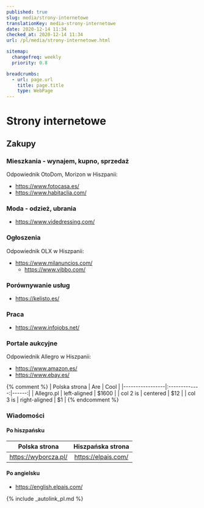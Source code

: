 ```yaml
---
published: true
slug: media/strony-internetowe
translationKey: media-strony-internetowe
date: 2020-12-14 11:34
checked_at: 2020-12-14 11:34
url: /pl/media/strony-internetowe.html

sitemap:
  changefreq: weekly
  priority: 0.8

breadcrumbs:
  - url: page.url
    title: page.title
    type: WebPage
---
```


# Strony internetowe

## Zakupy

### Mieszkania - wynajem, kupno, sprzedaż

Odpowiednik OtoDom, Morizon w Hiszpanii:


- <https://www.fotocasa.es/>
- <https://www.habitaclia.com/>

### Moda - odzież, ubrania

- <https://www.videdressing.com/>

### Ogłoszenia

Odpowiednik OLX w Hiszpanii:

- <https://www.milanuncios.com/>
  - <https://www.vibbo.com/>

### Porównywanie usług

- <https://kelisto.es/>


### Praca

- <https://www.infojobs.net/>

### Portale aukcyjne

Odpowiednik Allegro w Hiszpanii:

- <https://www.amazon.es/>
- <https://www.ebay.es/>

{% comment %}
| Polska strona   |      Are      |  Cool |
|-----------------|:-------------:|------:|
| Allegro.pl      |  left-aligned | $1600 |
| col 2 is |    centered   |   $12 |
| col 3 is | right-aligned |    $1 |
{% endcomment %}

### Wiadomości

#### Po hiszpańsku

| Polska strona          | Hiszpańska strona      |
|------------------------|:----------------------:|
| <https://wyborcza.pl/> | <https://elpais.com/>  |

#### Po angielsku

- <https://english.elpais.com/>

{% include _autolink_pl.md %}